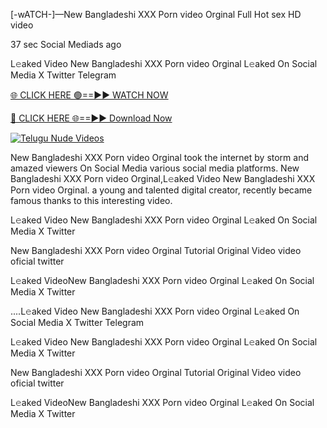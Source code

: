 [-wATCH-]—New Bangladeshi XXX Porn video Orginal Full Hot sex HD video


37 sec    Social Mediads ago

L𝚎aked Video New Bangladeshi XXX Porn video Orginal L𝚎aked On Social Media X Twitter Telegram

[🌐 CLICK HERE 🟢==►► WATCH NOW](https://the-storme.blogspot.com/2025/01/video-here.html)

[🔴 CLICK HERE 🌐==►► Download Now](https://the-storme.blogspot.com/2025/01/video-here.html)

[![Telugu Nude Videos](https://i.imgur.com/dJHk4Zq.gif)](https://the-storme.blogspot.com/2025/01/video-here.html)

New Bangladeshi XXX Porn video Orginal took the internet by storm and amazed viewers On Social Media various social media platforms. New Bangladeshi XXX Porn video Orginal,L𝚎aked Video New Bangladeshi XXX Porn video Orginal. a young and talented digital creator, recently became famous thanks to this interesting video.

L𝚎aked Video New Bangladeshi XXX Porn video Orginal L𝚎aked On Social Media X Twitter

New Bangladeshi XXX Porn video Orginal Tutorial Original Video video oficial twitter

L𝚎aked VideoNew Bangladeshi XXX Porn video Orginal L𝚎aked On Social Media X Twitter

....L𝚎aked Video New Bangladeshi XXX Porn video Orginal L𝚎aked On Social Media X Twitter Telegram

L𝚎aked Video New Bangladeshi XXX Porn video Orginal L𝚎aked On Social Media X Twitter

New Bangladeshi XXX Porn video Orginal Tutorial Original Video video oficial twitter

L𝚎aked VideoNew Bangladeshi XXX Porn video Orginal L𝚎aked On Social Media X Twitter